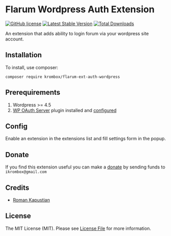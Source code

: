# Flarum Wordpress Auth Extension
[![GitHub license](https://img.shields.io/badge/license-MIT-blue.svg)](LICENSE)
[![Latest Stable Version](https://img.shields.io/packagist/v/krombox/flarum-ext-auth-wordpress.svg)](https://packagist.org/packages/krombox/flarum-ext-auth-wordpress)
[![Total Downloads](https://img.shields.io/packagist/dt/krombox/flarum-ext-auth-wordpress.svg)](https://packagist.org/packages/krombox/flarum-ext-auth-wordpress)

An extension that adds ability to login forum via your wordpress site account.

## Installation

To install, use composer:

```
composer require krombox/flarum-ext-auth-wordpress
```

## Prerequirements

1) Wordpress >= 4.5
2) [WP OAuth Server](https://wordpress.org/plugins/oauth2-provider/) plugin installed and [configured](https://wordpress.org/plugins/oauth2-provider/#faq)

## Config

Enable an extension in the extensions list and fill settings form in the popup.

## Donate

If you find this extension useful you can make a [donate](https://www.skrill.com/skrillit/?locale=en) by sending funds to ``ikrombox@gmail.com``

## Credits

- [Roman Kapustian](https://github.com/krombox)


## License

The MIT License (MIT). Please see [License File](https://github.com/krombox/flarum-ext-auth-wordpress/blob/master/LICENSE) for more information.
